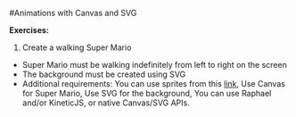 #Animations with Canvas and SVG

**Exercises:**

01. Create a walking Super Mario
 * Super Mario must be walking indefinitely from left to right on the screen
 * The background must be created using SVG
 * Additional requirements: You can use sprites from this [link](https://www.google.com/search?q=super+mario+sprite&newwindow=1&es_sm=122&source=lnms&tbm=isch&sa=X&ei=4haQU4mKJKjB0QXBo4GIBw&ved=0CAgQ_AUoAQ&biw=1618&bih=965), Use Canvas for Super Mario, Use SVG for the background, You can use Raphael and/or KineticJS, or native Canvas/SVG APIs.
